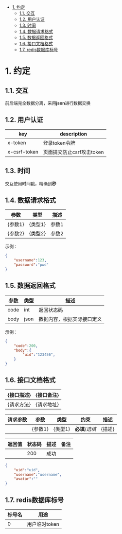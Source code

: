 <!-- TOC -->

- [1. 约定](#1-%E7%BA%A6%E5%AE%9A)
    - [1.1. 交互](#11-%E4%BA%A4%E4%BA%92)
    - [1.2. 用户认证](#12-%E7%94%A8%E6%88%B7%E8%AE%A4%E8%AF%81)
    - [1.3. 时间](#13-%E6%97%B6%E9%97%B4)
    - [1.4. 数据请求格式](#14-%E6%95%B0%E6%8D%AE%E8%AF%B7%E6%B1%82%E6%A0%BC%E5%BC%8F)
    - [1.5. 数据返回格式](#15-%E6%95%B0%E6%8D%AE%E8%BF%94%E5%9B%9E%E6%A0%BC%E5%BC%8F)
    - [1.6. 接口文档格式](#16-%E6%8E%A5%E5%8F%A3%E6%96%87%E6%A1%A3%E6%A0%BC%E5%BC%8F)
    - [1.7. redis数据库标号](#17-redis%E6%95%B0%E6%8D%AE%E5%BA%93%E6%A0%87%E5%8F%B7)

<!-- /TOC -->
# 1. 约定 
## 1.1. 交互 
前后端完全数据分离，采用**json**进行数据交换
## 1.2. 用户认证
| key | description |
| --- | --- | 
| x-token | 登录token令牌 | 
| x-csrf-token | 页面提交防止csrf攻击token | 
## 1.3. 时间
交互使用时间戳，精确到**秒** 
## 1.4. 数据请求格式 
| 参数 | 类型 | 描述 | 
| --- | --- | --- | 
| {参数1} | {类型1} | 参数1 
| {参数2} | {类型2} | 参数2 
示例：
```json
{
    "username":123,
    "password":"pwd"
} 
```
## 1.5. 数据返回格式 
| 参数 | 类型 | 描述 |
| --- | --- | --- |
| code | int | 返回状态码 | 
| body | json | 数据内容，根据实际接口定义 | 
示例：
```json
{
    "code":200,
    "body":{
        "uid":"123456",
    }
}
```
## 1.6. 接口文档格式 
| {接口描述} | {接口备注} |
| --- | --- | 
| {请求方法} | {请求地址} | 

| 请求参数 | 参数 | 类型 | 约束 | 描述 |
| --- | --- | --- | --- | --- |
| &nbsp; | {参数1} | {类型1} | **必填**/*选填* | {描述} | 

| 返回值 | 状态码 | 描述 | 备注 |
| --- | --- | --- | --- |
| &nbsp; | 200 | 成功 | &nbsp; | 

```json
{
    "uid":"uid",
    "username":"username",
    "avatar":""
}
```
## 1.7. redis数据库标号
| 标号名 | 用途 | 
| --- | --- |
| 0 | 用户临时token |